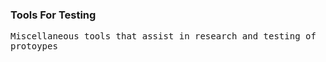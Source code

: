 ### Tools For Testing

<tt>Miscellaneous tools that assist in research and testing of protoypes</tt>
